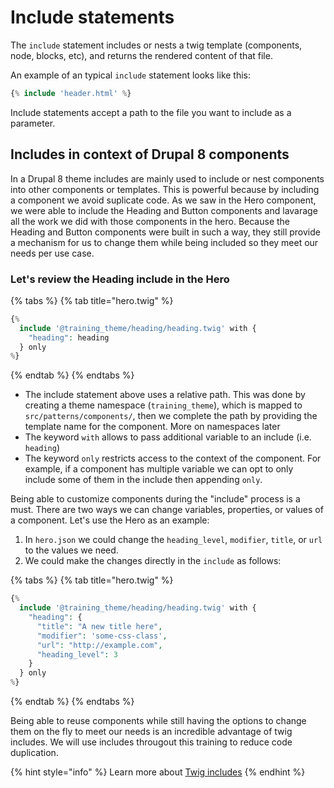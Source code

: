 # Include statements

The `include` statement includes or nests a twig template \(components, node, blocks, etc\), and returns the rendered content of that file.

An example of an typical `include` statement looks like this:

```php
{% include 'header.html' %}
```

Include statements accept a path to the file you want to include as a parameter.

## Includes in context of Drupal 8 components

In a Drupal 8 theme includes are mainly used to include or nest components into other components or templates. This is powerful because by including a component we avoid suplicate code. As we saw in the Hero component, we were able to include the Heading and Button components and lavarage all the work we did with those components in the hero. Because the Heading and Button components were built in such a way, they still provide a mechanism for us to change them while being included so they meet our needs per use case.

### Let's review the Heading include in the Hero

{% tabs %}
{% tab title="hero.twig" %}
```php
{%
  include '@training_theme/heading/heading.twig' with {
    "heading": heading
  } only
%}
```
{% endtab %}
{% endtabs %}

* The include statement above uses a relative path.  This was done by creating a theme namespace \(`training_theme`\), which is mapped to `src/patterns/components/`, then we complete the path by providing the template name for the component.  More on namespaces later
* The keyword `with` allows to pass additional variable to an include \(i.e. `heading`\)
* The keyword `only` restricts access to the context of the component.  For example, if a component has multiple variable we can opt to only include some of them in the include then appending `only`.

Being able to customize components during the "include" process is a must. There are two ways we can change variables, properties, or values of a component.  Let's use the Hero as an example:

1. In `hero.json` we could change the `heading_level`, `modifier`, `title`, or `url` to the values we need. 
2. We could make the changes directly in the `include` as follows:

{% tabs %}
{% tab title="hero.twig" %}
```php
{%
  include '@training_theme/heading/heading.twig' with {
    "heading": {
      "title": "A new title here",
      "modifier": 'some-css-class',
      "url": "http://example.com",
      "heading_level": 3
    }
  } only
%}
```
{% endtab %}
{% endtabs %}

Being able to reuse components while still having the options to change them on the fly to meet our needs is an incredible advantage of twig includes. We will use includes througout this training to reduce code duplication.

{% hint style="info" %}
Learn more about [Twig includes](https://twig.symfony.com/doc/3.x/tags/include.html)
{% endhint %}

